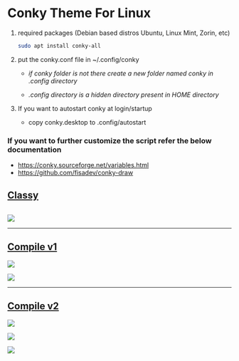 # Conky Theme For Linux

1. required packages (Debian based distros Ubuntu, Linux Mint, Zorin, etc)
   
   ```bash
   sudo apt install conky-all
   ```
2. put the conky.conf file in ~/.config/conky
   * *if conky folder is not there create a new folder named conky in .config directory*
   
   * *.config directory is a hidden directory present in HOME directory*
3. If you want to autostart conky at login/startup
   * copy conky.desktop to .config/autostart

### If you want to further customize the script refer the below documentation

* https://conky.sourceforge.net/variables.html
* https://github.com/fisadev/conky-draw

## [Classy](https://github.com/abhishek-mallav/conky-themes/tree/main/classy)

<img title="" src="https://github.com/abhishek-mallav/conky-themes/blob/main/Preview/classy%20full.png" alt="" data-align="inline">

![](https://github.com/abhishek-mallav/conky-themes/blob/main/Preview/classy.png)

---

## [Compile v1](https://github.com/abhishek-mallav/conky-themes/tree/main/compile-v1)

![](https://github.com/abhishek-mallav/conky-themes/blob/main/Preview/compile-v1%20full.png)

![](https://github.com/abhishek-mallav/conky-themes/blob/main/Preview/compile-v1.png)

---

## [Compile v2](https://github.com/abhishek-mallav/conky-themes/tree/main/compile-v2)

![](https://github.com/abhishek-mallav/conky-themes/blob/main/Preview/compile-v2.png)

![](https://github.com/abhishek-mallav/conky-themes/blob/main/Preview/compile-v2%20light.png)

![](https://github.com/abhishek-mallav/conky-themes/blob/main/Preview/compile-v2%20dark.png)
